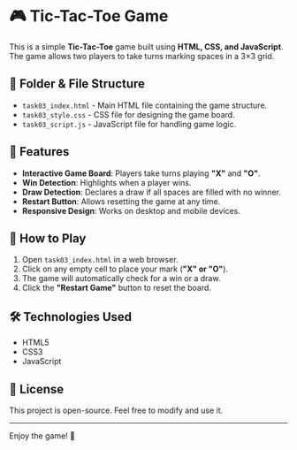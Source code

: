 # 🎮 Tic-Tac-Toe Game

This is a simple **Tic-Tac-Toe** game built using **HTML, CSS, and JavaScript**. The game allows two players to take turns marking spaces in a 3×3 grid.

## 📂 Folder & File Structure

- `task03_index.html` - Main HTML file containing the game structure.
- `task03_style.css` - CSS file for designing the game board.
- `task03_script.js` - JavaScript file for handling game logic.

## 🚀 Features

- **Interactive Game Board**: Players take turns playing **"X"** and **"O"**.
- **Win Detection**: Highlights when a player wins.
- **Draw Detection**: Declares a draw if all spaces are filled with no winner.
- **Restart Button**: Allows resetting the game at any time.
- **Responsive Design**: Works on desktop and mobile devices.

## 📜 How to Play

1. Open `task03_index.html` in a web browser.
2. Click on any empty cell to place your mark (**"X" or "O"**).
3. The game will automatically check for a win or a draw.
4. Click the **"Restart Game"** button to reset the board.

## 🛠️ Technologies Used

- HTML5
- CSS3
- JavaScript

## 📜 License

This project is open-source. Feel free to modify and use it.

---

Enjoy the game! 🎉

